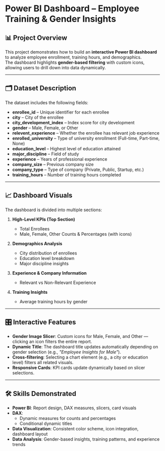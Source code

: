 # Power BI Dashboard – Employee Training & Gender Insights  

## 📊 Project Overview  
This project demonstrates how to build an **interactive Power BI dashboard** to analyze employee enrollment, training hours, and demographics.  
The dashboard highlights **gender-based filtering** with custom icons, allowing users to drill down into data dynamically.  

---

## 🗂️ Dataset Description  
The dataset includes the following fields:  

- **enrollee_id** – Unique identifier for each enrollee  
- **city** – City of the enrollee  
- **city_development_index** – Index score for city development  
- **gender** – Male, Female, or Other  
- **relevent_experience** – Whether the enrollee has relevant job experience  
- **enrolled_university** – Type of university enrollment (Full-time, Part-time, None)  
- **education_level** – Highest level of education attained  
- **major_discipline** – Field of study  
- **experience** – Years of professional experience  
- **company_size** – Previous company size  
- **company_type** – Type of company (Private, Public, Startup, etc.)  
- **training_hours** – Number of training hours completed  

---

## 📈 Dashboard Visuals  
The dashboard is divided into multiple sections:  

1. **High-Level KPIs (Top Section)**  
   - Total Enrollees  
   - Male, Female, Other Counts & Percentages (with icons)  

2. **Demographics Analysis**  
   - City distribution of enrollees  
   - Education level breakdown  
   - Major discipline insights  

3. **Experience & Company Information**  
   - Relevant vs Non-Relevant Experience    

4. **Training Insights**  
   - Average training hours by gender  

---

## 🎛️ Interactive Features  
- **Gender Image Slicer**: Custom icons for Male, Female, and Other — clicking an icon filters the entire report.  
- **Dynamic Title**: The dashboard title updates automatically depending on gender selection (e.g., *"Employee Insights for Male"*).  
- **Cross-filtering**: Selecting a chart element (e.g., a city or education level) filters all related visuals.  
- **Responsive Cards**: KPI cards update dynamically based on slicer selections.  

---

## 🛠️ Skills Demonstrated  
- **Power BI**: Report design, DAX measures, slicers, card visuals  
- **DAX**:  
  - Dynamic measures for counts and percentages  
  - Conditional dynamic titles  
- **Data Visualization**: Consistent color scheme, icon integration, dashboard layout  
- **Data Analysis**: Gender-based insights, training patterns, and experience trends  



